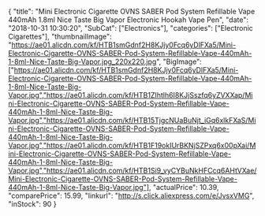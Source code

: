 {
	"title": "Mini Electronic Cigarette OVNS SABER Pod System Refillable Vape 440mAh 1.8ml Nice Taste Big Vapor Electronic Hookah Vape Pen",
	"date": "2018-10-31 10:30:20",
	"SubCat": ["Electronics"],
	"categories": ["Electronic Cigarettes"],
	"thumbnailImage": "https://ae01.alicdn.com/kf/HTB1smGdnf2H8KJjy0Fcq6yDlFXa5/Mini-Electronic-Cigarette-OVNS-SABER-Pod-System-Refillable-Vape-440mAh-1-8ml-Nice-Taste-Big-Vapor.jpg_220x220.jpg",
	"BigImage": ["https://ae01.alicdn.com/kf/HTB1smGdnf2H8KJjy0Fcq6yDlFXa5/Mini-Electronic-Cigarette-OVNS-SABER-Pod-System-Refillable-Vape-440mAh-1-8ml-Nice-Taste-Big-Vapor.jpg","https://ae01.alicdn.com/kf/HTB1ZIhtlh6I8KJjSszfq6yZVXXap/Mini-Electronic-Cigarette-OVNS-SABER-Pod-System-Refillable-Vape-440mAh-1-8ml-Nice-Taste-Big-Vapor.jpg","https://ae01.alicdn.com/kf/HTB15TjgcNUaBuNjt_iGq6xlkFXaS/Mini-Electronic-Cigarette-OVNS-SABER-Pod-System-Refillable-Vape-440mAh-1-8ml-Nice-Taste-Big-Vapor.jpg","https://ae01.alicdn.com/kf/HTB1F19okIUrBKNjSZPxq6x00pXai/Mini-Electronic-Cigarette-OVNS-SABER-Pod-System-Refillable-Vape-440mAh-1-8ml-Nice-Taste-Big-Vapor.jpg","https://ae01.alicdn.com/kf/HTB1Si9_vyCYBuNkHFCcq6AHtVXae/Mini-Electronic-Cigarette-OVNS-SABER-Pod-System-Refillable-Vape-440mAh-1-8ml-Nice-Taste-Big-Vapor.jpg"],
	"actualPrice": 10.39,
	"comparePrice": 15.99,
	"linkurl": "http://s.click.aliexpress.com/e/JvsxVMG",
	"inStock": 90
}
